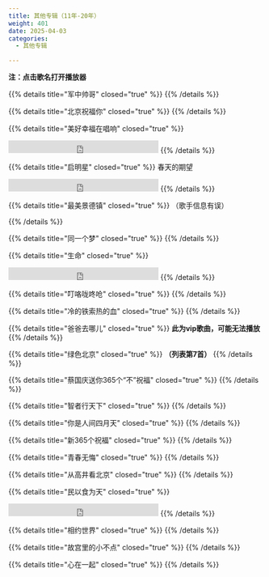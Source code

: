 ```yaml
---
title: 其他专辑（11年-20年）
weight: 401
date: 2025-04-03
categories:
  - 其他专辑

---
```


**注：点击歌名打开播放器**

{{% details title="军中帅哥" closed="true" %}}
<meting-js
    server="tencent"
    type="album"
    id="000ANz4s1gS97S">
</meting-js>
{{% /details %}}


{{% details title="北京祝福你" closed="true" %}}
<meting-js
    server="tencent"
    type="album"
    id="004D9yzn30Ro23">
</meting-js>
{{% /details %}}


{{% details title="美好幸福在唱响" closed="true" %}}
<iframe src="https://www.opendrive.com/player/NzNfOTAxNTMyOTRfT1NOVXM" height="25" width="297" style="border:0" scrolling="no" frameborder="0" allowtransparency="true"></iframe>
{{% /details %}}


{{% details title="启明星" closed="true" %}}
春天的期望
<iframe src="https://www.opendrive.com/player/NzNfOTAyNTU4MDNfam10YW4" height="25" width="297" style="border:0" scrolling="no" frameborder="0" allowtransparency="true"></iframe>
{{% /details %}}


{{% details title="最美景德镇" closed="true" %}}
（歌手信息有误）
<meting-js
    server="tencent"
    type="album"
    id="004QdyxR16Elfj">
</meting-js>

{{% /details %}}

{{% details title="同一个梦" closed="true" %}}
<meting-js
    server="tencent"
    type="album"
    id="000pbk7R1bNrSZ">
</meting-js>
{{% /details %}}

{{% details title="生命" closed="true" %}}
<iframe src="https://www.opendrive.com/player/NzNfOTAxNTUwMDZfcG9uejA" height="25" width="297" style="border:0" scrolling="no" frameborder="0" allowtransparency="true"></iframe>
{{% /details %}}

{{% details title="叮咯咙咚呛" closed="true" %}}
<meting-js
    server="tencent"
    type="album"
    id="004AiXFC3y5ogG">
</meting-js>
{{% /details %}}

{{% details title="冷的铁索热的血" closed="true" %}}
<meting-js
    server="tencent"
    type="album"
    id="003w0LL8480T9A">
</meting-js>
{{% /details %}}

{{% details title="爸爸去哪儿" closed="true" %}}
**此为vip歌曲，可能无法播放**
<meting-js
    server="tencent"
    type="album"
    id="001DawuQ2s1Ys2">
</meting-js>
{{% /details %}}

{{% details title="绿色北京" closed="true" %}}
**（列表第7首）**
<meting-js
    server="tencent"
    type="album"
    id="001dZI5M0ZaEhs">
</meting-js>
{{% /details %}}

{{% details title="蔡国庆送你365个“不”祝福" closed="true" %}}
<meting-js
    server="tencent"
    type="album"
    id="0029vW82028Whq">
</meting-js>
{{% /details %}}

{{% details title="智者行天下" closed="true" %}}
<meting-js
    server="tencent"
    type="album"
    id="001v062I324R6n">
</meting-js>
{{% /details %}}

{{% details title="你是人间四月天" closed="true" %}}
<meting-js
    server="tencent"
    type="album"
    id="003gXebw1BJ0rV">
</meting-js>
{{% /details %}}

{{% details title="新365个祝福" closed="true" %}}
<meting-js
    server="tencent"
    type="album"
    id="004V79L62qAEp2">
</meting-js>
{{% /details %}}

{{% details title="青春无悔" closed="true" %}}
<meting-js
    server="tencent"
    type="album"
    id="0001eeXQ3l1zgA">
</meting-js>
{{% /details %}}

{{% details title="从高井看北京" closed="true" %}}
<meting-js
    server="tencent"
    type="album"
    id="003gz8uV2vkqQD">
</meting-js>
{{% /details %}}

{{% details title="民以食为天" closed="true" %}}
<iframe src="https://www.opendrive.com/player/NzNfOTAxNjE1MTRfNDdDR0M" height="25" width="297" style="border:0" scrolling="no" frameborder="0" allowtransparency="true"></iframe>
{{% /details %}}

{{% details title="相约世界" closed="true" %}}
<meting-js
    server="tencent"
    type="album"
    id="002idUqx3kyuze">
</meting-js>
{{% /details %}}

{{% details title="故宫里的小不点" closed="true" %}}
<meting-js
    server="tencent"
    type="album"
    id="000qmjQo2KxcYF">
</meting-js>
{{% /details %}}

{{% details title="心在一起" closed="true" %}}
<meting-js
    server="tencent"
    type="album"
    id="000XxHIs3GSmUc">
</meting-js>
{{% /details %}}
